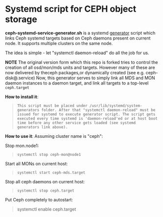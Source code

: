 # Systemd script for CEPH object storage

**ceph-systemd-service-generator.sh** is a systemd [generator](http://www.freedesktop.org/wiki/Software/systemd/Generators/) script which links Ceph systemd targets based on Ceph daemons present on current node. It supports multiple clusters on the same node.

The idea is simple - let "systemctl daemon-reload" do all the job for us.

**NOTE** The original version form which this repo is forked tries to control the creation of all osd/mon/mds units and targets.  However many of these are now delivered by theceph packages,or dynamically created (see e.g. ceph-disk@.service)
Now, this generator serves to simply link all MDS and MON daemon instances to a daemon target, and link all targets to a top-level `ceph.target`

**How to install it**:
> ```This script must be placed under /usr/lib/systemd/system-generators folder. After that "systemctl daemon-reload" must be issued for systemd to execute generator script. The script gets executed every time systemd is 'daemon-reload'ed or at host boot time before any other service gets loaded (see systemd generators link above).```

**How to use it**:
Assuming cluster name is "ceph":

Stop mon.node1:
> ```systemctl stop ceph-mon@node1```

Start all MONs on current host:
> ```systemctl start ceph-mds.target```

Stop all ceph daemons on current host:
> ```systemctl stop ceph.target```

Put Ceph completely to autostart:
> systemctl enable ceph.target
